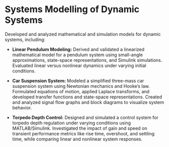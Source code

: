 # Systems Modelling of Dynamic Systems
Developed and analyzed mathematical and simulation models for dynamic systems, including:

- **Linear Pendulum Modeling:** Derived and validated a linearized mathematical model for a pendulum system using small-angle approximations, state-space representations, and Simulink simulations. Evaluated linear versus nonlinear dynamics under varying initial conditions.

- **Car Suspension System:** Modeled a simplified three-mass car suspension system using Newtonian mechanics and Hooke’s law. Formulated equations of motion, applied Laplace transforms, and developed transfer functions and state-space representations. Created and analyzed signal flow graphs and block diagrams to visualize system behavior.

- **Torpedo Depth Control:** Designed and simulated a control system for torpedo depth regulation under varying conditions using MATLAB/Simulink. Investigated the impact of gain and speed on transient performance metrics like rise time, overshoot, and settling time, while comparing linear and nonlinear system responses.
